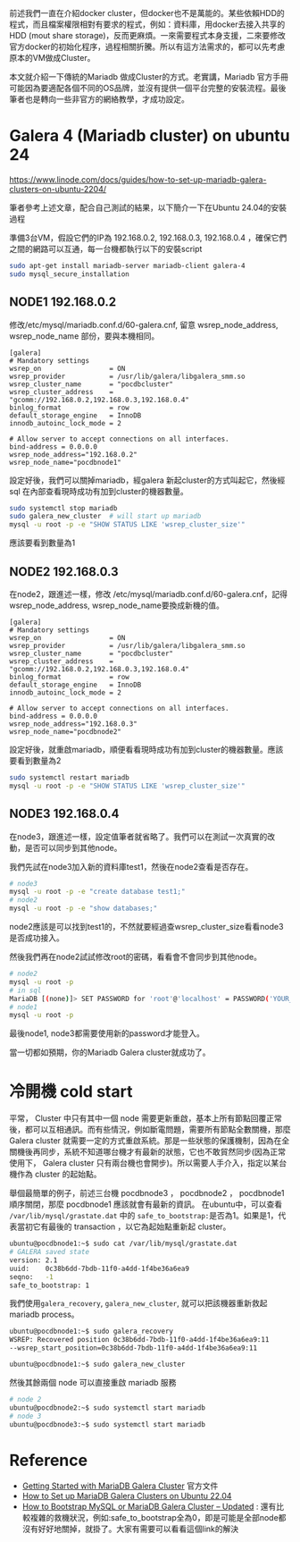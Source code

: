 前述我們一直在介紹docker cluster，但docker也不是萬能的。某些依賴HDD的程式，而且檔案權限相對有要求的程式，例如：資料庫，用docker去接入共享的HDD (mout share storage)，反而更麻煩。一來需要程式本身支援，二來要修改官方docker的初始化程序，過程相關折騰。所以有這方法需求的，都可以先考慮原本的VM做成Cluster。

本文就介紹一下傳統的Mariadb 做成Cluster的方式。老實講，Mariadb 官方手冊可能因為要適配各個不同的OS品牌，並沒有提供一個平台完整的安裝流程。最後筆者也是轉向一些非官方的網絡教學，才成功設定。

# Galera 4 (Mariadb cluster) on ubuntu 24

https://www.linode.com/docs/guides/how-to-set-up-mariadb-galera-clusters-on-ubuntu-2204/

筆者參考上述文章，配合自己測試的結果，以下簡介一下在Ubuntu 24.04的安裝過程

準備3台VM，假設它們的IP為 192.168.0.2, 192.168.0.3, 192.168.0.4 ，確保它們之間的網路可以互通，每一台機都執行以下的安裝script

```bash
sudo apt-get install mariadb-server mariadb-client galera-4
sudo mysql_secure_installation
```

## NODE1 192.168.0.2

修改/etc/mysql/mariadb.conf.d/60-galera.cnf,  留意 wsrep_node_address, wsrep_node_name 部份，要與本機相同。

```
[galera]
# Mandatory settings
wsrep_on                 = ON
wsrep_provider           = /usr/lib/galera/libgalera_smm.so
wsrep_cluster_name       = "pocdbcluster"
wsrep_cluster_address    = "gcomm://192.168.0.2,192.168.0.3,192.168.0.4"
binlog_format            = row
default_storage_engine   = InnoDB
innodb_autoinc_lock_mode = 2

# Allow server to accept connections on all interfaces.
bind-address = 0.0.0.0
wsrep_node_address="192.168.0.2"
wsrep_node_name="pocdbnode1"
```

設定好後，我們可以關掉mariadb，經galera 新起cluster的方式叫起它，然後經sql 在內部查看現時成功有加到cluster的機器數量。

```bash
sudo systemctl stop mariadb
sudo galera_new_cluster  # will start up mariadb
mysql -u root -p -e "SHOW STATUS LIKE 'wsrep_cluster_size'"
```

應該要看到數量為1

## NODE2 192.168.0.3

在node2，跟進述一樣，修改 /etc/mysql/mariadb.conf.d/60-galera.cnf，記得wsrep_node_address, wsrep_node_name要換成新機的值。

```
[galera]
# Mandatory settings
wsrep_on                 = ON
wsrep_provider           = /usr/lib/galera/libgalera_smm.so
wsrep_cluster_name       = "pocdbcluster"
wsrep_cluster_address    = "gcomm://192.168.0.2,192.168.0.3,192.168.0.4"
binlog_format            = row
default_storage_engine   = InnoDB
innodb_autoinc_lock_mode = 2

# Allow server to accept connections on all interfaces.
bind-address = 0.0.0.0
wsrep_node_address="192.168.0.3"
wsrep_node_name="pocdbnode2"
```

設定好後，就重啟mariadb，順便看看現時成功有加到cluster的機器數量。應該要看到數量為2

```bash
sudo systemctl restart mariadb
mysql -u root -p -e "SHOW STATUS LIKE 'wsrep_cluster_size'"
```

## NODE3 192.168.0.4

在node3，跟進述一樣，設定值筆者就省略了。我們可以在測試一次真實的改動，是否可以同步到其他node。

我們先試在node3加入新的資料庫test1，然後在node2查看是否存在。

```bash
# node3
mysql -u root -p -e "create database test1;"
# node2
mysql -u root -p -e "show databases;"
```

node2應該是可以找到test1的，不然就要經過查wsrep_cluster_size看看node3是否成功接入。

然後我們再在node2試試修改root的密碼，看看會不會同步到其他node。

```bash
# node2
mysql -u root -p
# in sql
MariaDB [(none)]> SET PASSWORD for 'root'@'localhost' = PASSWORD('YOUR_NEW_PW');
# node1
mysql -u root -p
```

最後node1, node3都需要使用新的password才能登入。

當一切都如預期，你的Mariadb Galera cluster就成功了。

# 冷開機 cold start
平常， Cluster 中只有其中一個 node 需要更新重啟，基本上所有節點回覆正常後，都可以互相通訊。而有些情況，例如斷電問題，需要所有節點全數關機，那麼 Galera cluster 就需要一定的方式重啟系統。那是一些狀態的保護機制，因為在全關機後再同步，系統不知道哪台機才有最新的狀態，它也不敢貿然同步(因為正常使用下， Galera cluster 只有兩台機也會開步)。所以需要人手介入，指定以某台機作為 cluster 的起始點。

舉個最簡單的例子，前述三台機 pocdbnode3 ， pocdbnode2 ， pocdbnode1 順序關閉，那麼 pocdbnode1 應該就會有最新的資訊。 在ubuntu中，可以查看 `/var/lib/mysql/grastate.dat` 中的 `safe_to_bootstrap:`是否為1。如果是1，代表當初它有最後的 transaction ，以它為起始點重新起 cluster。

```bash
ubuntu@pocdbnode1:~$ sudo cat /var/lib/mysql/grastate.dat
# GALERA saved state
version: 2.1
uuid:    0c38b6dd-7bdb-11f0-a4dd-1f4be36a6ea9
seqno:   -1
safe_to_bootstrap: 1
```

我們使用`galera_recovery`, `galera_new_cluster`, 就可以把該機器重新救起mariadb process。
```bash
ubuntu@pocdbnode1:~$ sudo galera_recovery
WSREP: Recovered position 0c38b6dd-7bdb-11f0-a4dd-1f4be36a6ea9:11
--wsrep_start_position=0c38b6dd-7bdb-11f0-a4dd-1f4be36a6ea9:11

ubuntu@pocdbnode1:~$ sudo galera_new_cluster
```

然後其餘兩個 node 可以直接重啟 mariadb 服務
```bash
# node 2
ubuntu@pocdbnode2:~$ sudo systemctl start mariadb
# node 3
ubuntu@pocdbnode3:~$ sudo systemctl start mariadb
```

# Reference
- [Getting Started with MariaDB Galera Cluster](https://mariadb.com/docs/galera-cluster/galera-management/getting-started-with-mariadb-galera-cluster) 官方文件
- [How to Set up MariaDB Galera Clusters on Ubuntu 22.04](https://www.linode.com/docs/guides/how-to-set-up-mariadb-galera-clusters-on-ubuntu-2204/)
- [How to Bootstrap MySQL or MariaDB Galera Cluster – Updated](https://severalnines.com/blog/updated-how-bootstrap-mysql-or-mariadb-galera-cluster/) : 還有比較複雜的救機狀況，例如:safe_to_bootstrap全為0，即是可能是全部node都沒有好好地關掉，就掛了。大家有需要可以看看這個link的解決
